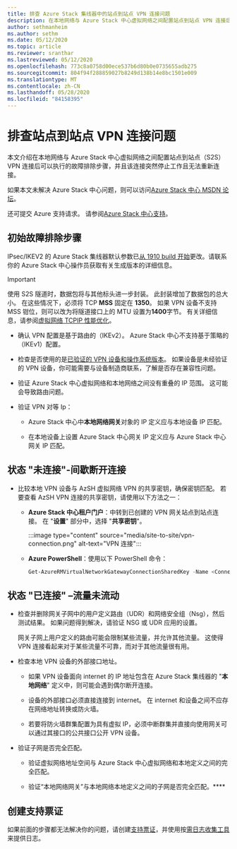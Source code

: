 ```yaml
---
title: 排查 Azure Stack 集线器中的站点到站点 VPN 连接问题
description: 在本地网络与 Azure Stack 中心虚拟网络之间配置站点到站点 VPN 连接后，可以执行的故障排除步骤。
author: sethmanheim
ms.author: sethm
ms.date: 05/12/2020
ms.topic: article
ms.reviewer: sranthar
ms.lastreviewed: 05/12/2020
ms.openlocfilehash: 773c8a0758d00ece537b6d80b0e0735655adb275
ms.sourcegitcommit: 804f94f288859027b8249d138b14e8bc1501e009
ms.translationtype: MT
ms.contentlocale: zh-CN
ms.lasthandoff: 05/28/2020
ms.locfileid: "84158395"
---
```

# <a name="troubleshoot-site-to-site-vpn-connections"></a>排查站点到站点 VPN 连接问题

本文介绍在本地网络与 Azure Stack 中心虚拟网络之间配置站点到站点（S2S） VPN 连接后可以执行的故障排除步骤，并且该连接突然停止工作且无法重新连接。

如果本文未解决 Azure Stack 中心问题，则可以访问[Azure Stack 中心 MSDN 论坛](https://social.msdn.microsoft.com/Forums/azure/home?forum=azurestack)。

还可提交 Azure 支持请求。 请参阅[Azure Stack 中心支持](../operator/azure-stack-manage-basics.md#where-to-get-support)。

## <a name="initial-troubleshooting-steps"></a>初始故障排除步骤

IPsec/IKEV2 的 Azure Stack 集线器默认参数已[从 1910 build 开始](../user/azure-stack-vpn-gateway-settings.md#ike-phase-1-main-mode-parameters)更改。请联系你的 Azure Stack 中心操作员获取有关生成版本的详细信息。

> [!IMPORTANT]
> 使用 S2S 隧道时，数据包将与其他标头进一步封装。 此封装增加了数据包的总大小。 在这些情况下，必须将 TCP **MSS** 固定在 **1350**。 如果 VPN 设备不支持 MSS 钳位，则可以改为将隧道接口上的 MTU 设置为**1400**字节。 有关详细信息，请参阅[虚拟网络 TCPIP 性能优化](/azure/virtual-network/virtual-network-tcpip-performance-tuning)。

- 确认 VPN 配置是基于路由的（IKEv2）。 Azure Stack 中心不支持基于策略的（IKEv1）配置。

- 检查是否使用的是[已验证的 VPN 设备和操作系统版本](/azure/vpn-gateway/vpn-gateway-about-vpn-devices#devicetable)。 如果设备是未经验证的 VPN 设备，你可能需要与设备制造商联系，了解是否存在兼容性问题。

- 验证 Azure Stack 中心虚拟网络和本地网络之间没有重叠的 IP 范围。 这可能会导致路由问题。 

- 验证 VPN 对等 Ip：

  - Azure Stack 中心中**本地网络网关**对象的 IP 定义应与本地设备 IP 匹配。

  - 在本地设备上设置 Azure Stack 中心网关 IP 定义应与 Azure Stack 中心网关 IP 匹配。

## <a name="status-not-connected---intermittent-disconnects"></a>状态 "未连接"-间歇断开连接

- 比较本地 VPN 设备与 AzSH 虚拟网络 VPN 的共享密钥，确保密钥匹配。 若要查看 AzSH VPN 连接的共享密钥，请使用以下方法之一：

  - **Azure Stack 中心租户门户**：中转到已创建的 VPN 网关站点到站点连接。 在 "**设置**" 部分中，选择 "**共享密钥**"。

      :::image type="content" source="media/site-to-site/vpn-connection.png" alt-text="VPN 连接":::

  - **Azure PowerShell**：使用以下 PowerShell 命令：

      ```powershell
      Get-AzureRMVirtualNetworkGatewayConnectionSharedKey -Name <Connection name> -ResourceGroupName <Resource group>
      ```

## <a name="status-connected--traffic-not-flowing"></a>状态 "已连接" –流量未流动

- 检查并删除网关子网中的用户定义路由（UDR）和网络安全组（Nsg），然后测试结果。 如果问题得到解决，请验证 NSG 或 UDR 应用的设置。

   网关子网上用户定义的路由可能会限制某些流量，并允许其他流量。 这使得 VPN 连接看起来对于某些流量不可靠，而对于其他流量很有用。

- 检查本地 VPN 设备的外部接口地址。 

  - 如果 VPN 设备面向 internet 的 IP 地址包含在 Azure Stack 集线器的 "**本地网络**" 定义中，则可能会遇到偶尔断开连接。

  - 设备的外部接口必须直接连接到 internet。 在 internet 和设备之间不应存在网络地址转换或防火墙。

  - 若要将防火墙群集配置为具有虚拟 IP，必须中断群集并直接向使用网关可以通过其接口的公共接口公开 VPN 设备。

- 验证子网是否完全匹配。

  - 验证虚拟网络地址空间与 Azure Stack 中心虚拟网络和本地定义之间的完全匹配。

  - 验证“本地网络网关”与本地网络本地定义之间的子网是否完全匹配。****

## <a name="create-a-support-ticket"></a>创建支持票证

如果前面的步骤都无法解决你的问题，请创建[支持票证](../operator/azure-stack-manage-basics.md#where-to-get-support)，并使用按[需日志收集工具](../operator/azure-stack-configure-on-demand-diagnostic-log-collection.md)来提供日志。

